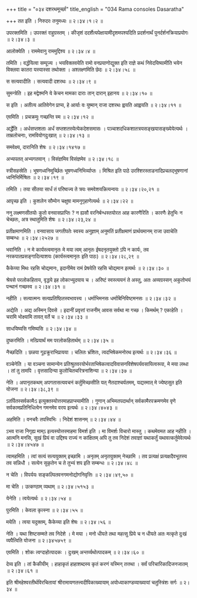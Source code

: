 +++
title = "०३४ दशरथमूर्च्छा"
title_english = "034 Rama consoles Dasaratha"

+++
तत इति । निरुदरः तनुमध्यः  ॥  २।३४।१।२  ॥   

  

उपरक्तमिति । उपरक्तं राहुग्रस्तम् । कीजृशं ददर्शेत्यपेक्षायामीदृशमपश्यदिति प्रदर्शनार्थं पुनर्दर्शनक्रियाप्रयोगः  ॥  २।३४।३  ॥   

  

आलोक्येति । राममेवानु राममुद्दिश्य  ॥  २।३४।४  ॥   

  

तमिति । वर्द्धयित्वा सम्पूज्य । भयविक्लवयेति रामो वनप्रयाणोद्युक्त इति राज्ञे कथं निवेदयिष्यामीति भयेन विक्लवा कातरा यस्यास्सा तथोक्ता । अश्लक्ष्णमिति छेदः  ॥  २।३४।५८  ॥   

  

स सत्यवादीति । सत्यवादी दशरथः  ॥  २।३४।९  ॥   

  

सुमन्त्रेति । इह मद्वेश्मनि ये केचन मामका दाराः तान् दारान् इहानय  ॥  २।३४।१०  ॥   

  

स इति । अतीत्य आतिवेगेन प्राप्य, हे आर्याः वः युष्मान् राजा दशरथः ह्वयति आह्वयति  ॥  २।३४।११  ॥   

  

एवमिति । प्रचक्रमुः गच्छन्ति स्म  ॥  २।३४।१२  ॥   

  

अर्द्धेति । अर्धसप्तशताः अर्धं सप्तशतस्येत्येकदेशसमासः । पञ्चाशदधिकशातत्रयसङ्खयासङ्ख्येयेत्यर्थः । ताम्रलोचनाः, रामवियोगदुःखात्  ॥  २।३४।१३  ॥   

  

समवेक्ष्य, दारानिति शेषः  ॥  २।३४।१४१७  ॥   

  

अभ्यपतत् अभ्यगतवान् । विसंज्ञमिव विसंज्ञमेव  ॥  २।३४।१८  ॥   

  

स्त्रीसहस्रेति । भूषणध्वनिमूर्च्छितः भूषणध्वनिभिर्व्याप्तः । मिश्रित इति पाठे उरश्शिरस्ताडनादिप्रचलद्भूषणानां ध्वनिभिर्मिश्रितः  ॥  २।३४।१९  ॥   

  

तमिति । तया सीतया सार्धं तं परिष्वज्य ते त्रयः समवेशयन्नित्यन्वयः  ॥  २।३४।२०,२१  ॥   

  

आपृच्छ इति । कुशलेन सौम्येन चक्षुषा मामनुगृहाणेत्यर्थः  ॥  २।३४।२२  ॥   

  

ननु लक्ष्मणसीतयोः कुतो वनवासप्राप्तिः ? न ह्यसौ वरनिर्बन्धस्तयोरत आह कारणैरिति । कारणैः हेतुभिः न चेच्छतः, अत्र स्थातुमिति शेषः  ॥  २।३४।२३,२४  ॥   

  

प्रतीक्षमाणमिति । वनवासाय जगतीपतेः स्वस्य अनुज्ञाम् अनुमतिं प्रतीक्षमाणं प्रार्थयमानम् राजा उवाचेति सम्बन्धः  ॥  २।३४।२५२७  ॥   

  

भवानिति । न मे कार्यस्त्वमानृतः मे मया त्वम् आनृतः ईषदनृतयुक्तो ऽपि न कार्यः, तव नरकपातप्रसङ्गादित्याशयः (कार्यस्त्वमानृतः इति पाठः)  ॥  २।३४।२८,२९  ॥   

  

कैकेय्या मिथः रहसि चोद्यमानः, इदानीमेव रामं प्रेषयेति रहसि चोद्यमान इत्यर्थः  ॥  २।३४।३०  ॥   

  

श्रेयसे परलोकहिताय, वृद्धये इह लोकाभ्युदयाय च । अरिष्टं स्वस्त्ययनं ते अस्तु, अतः अव्यग्रस्सन् अकुतोभयं पन्थानं गच्छस्व  ॥  २।३४।३१  ॥   

  

नहीति । सत्यात्मनः सत्यप्रतिष्ठितस्वभावस्य । धर्माभिमनसः धर्माबिनिविष्टमनसः  ॥  २।३४।३२  ॥   

  

अद्येति । अद्य अस्मिन् दिवसे । इदानीं प्रवृत्तां राजनीम् आवस सर्वथा मा गच्छ । किमर्थम् ? एकाहेति । चरामि भोक्ष्यामि तावत् वर्ते च  ॥  २।३४।३३  ॥   

  

साधयिष्यसि गमिष्यसि  ॥  २।३४।३४  ॥   

  

दुष्करमिति । मत्प्रियार्थं मम परलोकहितार्थम्  ॥  २।३४।३५  ॥   

  

नैच्छदिति । छन्नया गूढक्रूराभिप्रायया । चलितः भ्रंशितः, त्वदभिषेकमनोरथ इत्यर्थः  ॥  २।३४।३६  ॥   

  

वञ्चेनेति । या वञ्चना सामान्येन प्रतिश्रुतवरयोर्भरताभिषेकत्वादविवासनविशेषपर्यवसायित्वरूपा, मे मया लब्धा । तां तु तामपि । वृत्तसादिन्या कुलोचितचरित्रनाशिन्या  ॥  २।३४।३७  ॥   

  

नेति । अपानृतकथम् अपगतासत्यवचनं कर्तुमिच्छसीति यत् नैतदाश्चर्यतमम्, यद्यस्मात् मे ज्येष्ठसुत इति योजना  ॥  २।३४।३८,३९  ॥   

  

ऽतर्पितस्सर्वकामैःऽ इत्युक्तस्योत्तरमाहप्राप्स्यामीति । गुणान् अभिमतपदार्थान् सर्वकामैरपक्रमणमेव वृणे सर्वकामप्रतिनिधित्वेन गमनमेव वरय इत्यर्थः  ॥  २।३४।४०४३  ॥   

  

अहमिति । वनचरैः तपस्विभिः । निदेशं शासनम्  ॥  २।३४।४४  ॥   

  

ऽभव राजा निगृह्य माम्ऽ इत्यस्योत्तरमाहमा विमर्श इति । मा विमर्शः विचारो मास्तु । कथमेवमत आह नहीति । आत्मनि मनसि, सुखं प्रियं वा उद्दिश्य राज्यं न कांक्षितम् अपि तु तव निदेशं तवाज्ञां यथाकर्तुं यथावत्कर्तुमेवेत्यर्थः  ॥  २।३४।४५४७  ॥   

  

त्वामहमिति । त्वां सत्यं सत्ययुक्तम् इच्छामि । अनृतम् अनृतयुक्तम् नेच्छामि । तव प्रत्यक्षं प्रत्यक्षदैवभूतस्य तव सन्निधौ । सत्येन सुकृतेन च ते तुभ्यं शप इति सम्बन्धः  ॥  २।३४।४८  ॥   

  

न चेति । विपर्ययः सङ्कल्पितवनगमनोद्योगनिवृत्तिः  ॥  २।३४।४९,५०  ॥   

  

मा चेति । उत्कण्ठाम् व्यथाम्  ॥  २।३४।५१५३  ॥   

  

येनेति । त्वयेत्यर्थः  ॥  २।३४।५४  ॥   

  

पुरमिति । केवला कृत्स्ना  ॥  २।३४।५५  ॥   

  

मयेति । त्वया यदुक्तम्, कैकेय्या इति शेषः  ॥  २।३४।५६  ॥   

  

नेति । यथा शिष्टसम्मते तव निदेशे । मे मया । मनो धीयते तथा महत्सु प्रिये च न धीयते अतः मत्कृते दुःखं व्यपैत्विति योजना  ॥  २।३४५७५९  ॥   

  

एवमिति । शोकः त्वग्दाहोत्पादकः । दुःखम् अन्तर्व्यथोत्पादकम्  ॥  २।३४।६०  ॥   

  

देव्य इति । तां कैकीयीम् । हाहाकृतं हाहाशब्दस्य कृतं करणं यस्मिन् तत्तथा । सर्वं परिचारिकादिजनजातम्  ॥  २।३४।६१  ॥   

  

इति श्रीमहेश्वरतीर्थविरचितायां श्रीरामायणतत्त्वदीपिकाख्यायाम् अयोध्याकाण्डव्याख्यायां चतुस्त्रिंशः सर्गः  ॥  २।३४  ॥   

  

  

